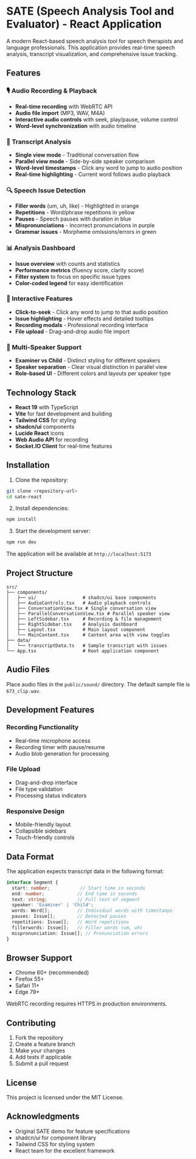 # SATE (Speech Analysis Tool and Evaluator) - React Application

A modern React-based speech analysis tool for speech therapists and language professionals. This application provides real-time speech analysis, transcript visualization, and comprehensive issue tracking.

## Features

### 🎙️ Audio Recording & Playback
- **Real-time recording** with WebRTC API
- **Audio file import** (MP3, WAV, M4A)
- **Interactive audio controls** with seek, play/pause, volume control
- **Word-level synchronization** with audio timeline

### 📝 Transcript Analysis
- **Single view mode** - Traditional conversation flow
- **Parallel view mode** - Side-by-side speaker comparison
- **Word-level timestamps** - Click any word to jump to audio position
- **Real-time highlighting** - Current word follows audio playback

### 🔍 Speech Issue Detection
- **Filler words** (um, uh, like) - Highlighted in orange
- **Repetitions** - Word/phrase repetitions in yellow
- **Pauses** - Speech pauses with duration in blue
- **Mispronunciations** - Incorrect pronunciations in purple
- **Grammar issues** - Morpheme omissions/errors in green

### 📊 Analysis Dashboard
- **Issue overview** with counts and statistics
- **Performance metrics** (fluency score, clarity score)
- **Filter system** to focus on specific issue types
- **Color-coded legend** for easy identification

### 🎯 Interactive Features
- **Click-to-seek** - Click any word to jump to that audio position
- **Issue highlighting** - Hover effects and detailed tooltips
- **Recording modals** - Professional recording interface
- **File upload** - Drag-and-drop audio file import

### 👥 Multi-Speaker Support
- **Examiner vs Child** - Distinct styling for different speakers
- **Speaker separation** - Clear visual distinction in parallel view
- **Role-based UI** - Different colors and layouts per speaker type

## Technology Stack

- **React 19** with TypeScript
- **Vite** for fast development and building
- **Tailwind CSS** for styling
- **shadcn/ui** components
- **Lucide React** icons
- **Web Audio API** for recording
- **Socket.IO Client** for real-time features

## Installation

1. Clone the repository:
```bash
git clone <repository-url>
cd sate-react
```

2. Install dependencies:
```bash
npm install
```

3. Start the development server:
```bash
npm run dev
```

The application will be available at `http://localhost:5173`

## Project Structure

```
src/
├── components/
│   ├── ui/                 # shadcn/ui base components
│   ├── AudioControls.tsx   # Audio playback controls
│   ├── ConversationView.tsx # Single conversation view
│   ├── ParallelConversationView.tsx # Parallel speaker view
│   ├── LeftSidebar.tsx     # Recording & file management
│   ├── RightSidebar.tsx    # Analysis dashboard
│   ├── Layout.tsx          # Main layout component
│   └── MainContent.tsx     # Content area with view toggles
├── data/
│   └── transcriptData.ts   # Sample transcript with issues
└── App.tsx                 # Root application component
```

## Audio Files

Place audio files in the `public/sound/` directory. The default sample file is `673_clip.wav`.

## Development Features

### Recording Functionality
- Real-time microphone access
- Recording timer with pause/resume
- Audio blob generation for processing

### File Upload
- Drag-and-drop interface
- File type validation
- Processing status indicators

### Responsive Design
- Mobile-friendly layout
- Collapsible sidebars
- Touch-friendly controls

## Data Format

The application expects transcript data in the following format:

```typescript
interface Segment {
  start: number;           // Start time in seconds
  end: number;            // End time in seconds
  text: string;           // Full text of segment
  speaker: 'Examiner' | 'Child';
  words: Word[];          // Individual words with timestamps
  pauses: Issue[];        // Detected pauses
  repetitions: Issue[];   // Word repetitions
  fillerwords: Issue[];   // Filler words (um, uh)
  mispronunciation: Issue[]; // Pronunciation errors
}
```

## Browser Support

- Chrome 60+ (recommended)
- Firefox 55+
- Safari 11+
- Edge 79+

WebRTC recording requires HTTPS in production environments.

## Contributing

1. Fork the repository
2. Create a feature branch
3. Make your changes
4. Add tests if applicable
5. Submit a pull request

## License

This project is licensed under the MIT License.

## Acknowledgments

- Original SATE demo for feature specifications
- shadcn/ui for component library
- Tailwind CSS for styling system
- React team for the excellent framework
